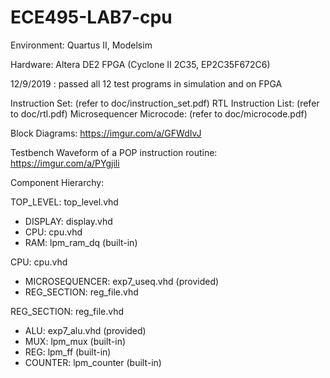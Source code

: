 # ECE495-LAB7-cpu

Environment: Quartus II, Modelsim

Hardware: Altera DE2 FPGA (Cyclone II 2C35, EP2C35F672C6)

12/9/2019 : passed all 12 test programs in simulation and on FPGA

Instruction Set: (refer to doc/instruction_set.pdf)
RTL Instruction List: (refer to doc/rtl.pdf)
Microsequencer Microcode: (refer to doc/microcode.pdf)

Block Diagrams: https://imgur.com/a/GFWdIvJ

Testbench Waveform of a POP instruction routine: https://imgur.com/a/PYgjili

Component Hierarchy:

TOP_LEVEL: top_level.vhd
  - DISPLAY: display.vhd
  - CPU: cpu.vhd
  - RAM: lpm_ram_dq (built-in)
  
CPU: cpu.vhd
  - MICROSEQUENCER: exp7_useq.vhd (provided)
  - REG_SECTION: reg_file.vhd
  
REG_SECTION: reg_file.vhd
  - ALU: exp7_alu.vhd (provided)
  - MUX: lpm_mux (built-in)
  - REG: lpm_ff (built-in)
  - COUNTER: lpm_counter (built-in)
